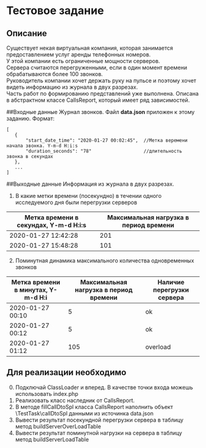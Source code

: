 # Тестовое задание

## Описание

 Существует некая виртуальная компания, которая занимается предоставлением услуг аренды телефонных номеров. \
 У этой компании есть ограниченные мощности серверов. \
 Сервера считаются перегруженными, если в один момент времени обрабатываются более 100 звонков.\
 Руководитель компании хочет держать руку на пульсе и поэтому хочет видеть информацию из журнала в двух разрезах.\
 Часть работ по формированию представлений уже выполнена. Описана в абстрактном классе CallsReport, который имеет ряд зависимостей.
 
 ##Входные данные
 Журнал звонков. 
 Файл <b>data.json</b> приложен к этому заданию.
 Формат:
 ```
 [
    {
        "start_date_time": "2020-01-27 00:02:45",  //Метка веремени начала звонка. Y-m-d H:i:s
        "duration_seconds": "78"                   //длительность звонка в секундах
    },
    ...
 ]
 ```
 
 ##Выходные данные
 Информация из журнала в двух разрезах.
 1. В какие метки времени (посекундно) в течении одного исследуемого дня были перегрузки серверов
 
 |  **Метка времени в секундах, Y-m-d H:i:s** | **Максимальная нагрузка в период времени** |
 |--------------------------------------------|--------------------------------------------|
 | 2020-01-27 12:42:28                        | 201                                        |
 | 2020-01-27 15:48:28                        | 101                                        |
 
 2. Поминутная динамика максимального количества одновременных звонков
 
 |  **Метка времени в минутах, Y-m-d H:i** | **Максимальная нагрузка в период времени** | **Наличие перегрузки сервера** |
 |-----------------------------------------|--------------------------------------------|--------------------------------|
 | 2020-01-27 00:10	                       | 5                                          | ok                             |
 | 2020-01-27 00:12	                       | 5                                          | ok                             |
 | 2020-01-27 01:12	                       | 105                                        | overload                       |

## Для реализации необходимо
0. Подключай ClassLoader и вперед. В качестве точки входа можешь использовать index.php
1. Реализовать класс наследник от CallsReport.
2. В методе fillCallDtoSpl класса CallsReport наполнить объект \TestTask\callDtoSpl данными из источинка data.json
3. Вывести результат посекундной перегрузки сервера в таблицу метод buildServerOverLoadTable
4. Вывести результат поминутной нагрузки на сервера в таблицу метод buildServerLoadTable
